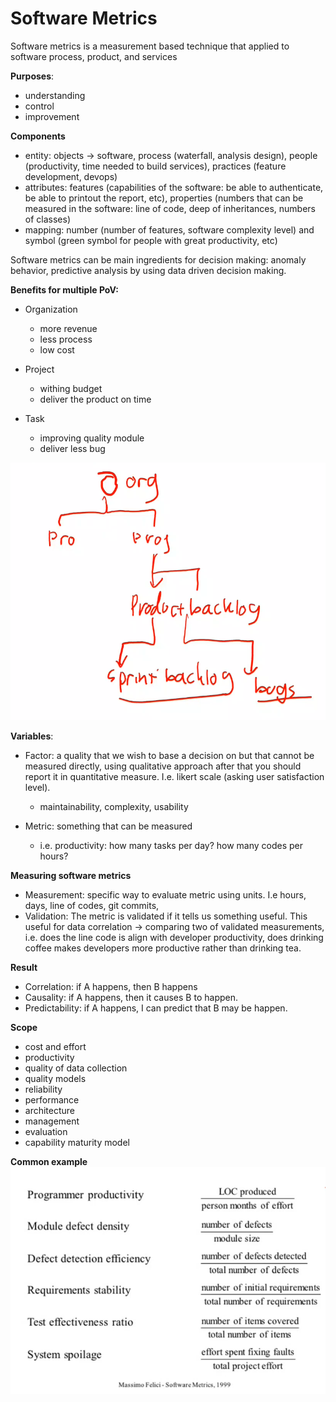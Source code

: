 # Software Metrics

Software metrics is a measurement based technique that applied to software process, product, and services

**Purposes**:
- understanding
- control
- improvement

**Components**
- entity: objects -> software, process (waterfall, analysis design), people (productivity, time needed to build services), practices (feature development, devops)
- attributes: features (capabilities of the software: be able to authenticate, be able to printout the report, etc), properties (numbers that can be measured in the software: line of code, deep of inheritances, numbers of classes)
- mapping: number (number of features, software complexity level) and symbol (green symbol for people with great productivity, etc)

Software metrics can be main ingredients for decision making: anomaly behavior, predictive analysis by using data driven decision making.

**Benefits for multiple PoV:**
- Organization
	- more revenue
	- less process
	- low cost

- Project
	- withing budget
	- deliver the product on time

- Task
	- improving quality module
	- deliver less bug

![](attachments/Pasted%20image%2020211201085829.png)

**Variables**:
- Factor: a quality that we wish to base a decision on but that cannot be measured directly, using qualitative approach after that you should report it in quantitative measure. I.e. likert scale (asking user satisfaction level).
	- maintainability, complexity, usability

- Metric: something that can be measured
	- i.e. productivity: how many tasks per day? how many codes per hours?


**Measuring software metrics**
- Measurement: specific way to evaluate metric using units. I.e hours, days, line of codes, git commits,
- Validation: The metric is validated if it tells us something useful. This useful for data correlation -> comparing two of validated measurements, i.e. does the line code is align with developer productivity, does drinking coffee makes developers more productive rather than drinking tea. 


**Result**
- Correlation: if A happens, then B happens
- Causality: if A happens, then it causes B to happen.
- Predictability: if A happens, I can predict that B may be happen.

**Scope**
- cost and effort
- productivity
- quality of data collection
- quality models
- reliability
- performance
- architecture
- management
- evaluation
- capability maturity model

**Common example**
![](attachments/Pasted%20image%2020211201093444.png)